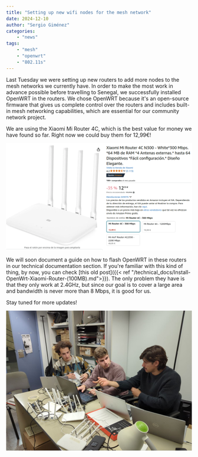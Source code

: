 ```yaml
---
title: "Setting up new wifi nodes for the mesh network"
date: 2024-12-10
author: "Sergio Giménez"
categories:
    - "news"
tags:
    - "mesh"
    - "openwrt"
    - "802.11s"
---
```


Last Tuesday we were setting up new routers to add more nodes to the mesh networks we currently have. In order to make the most work in advance possible before travelling to Senegal, we successfully installed OpenWRT in the routers. We chose OpenWRT because it's an open-source firmware that gives us complete control over the routers and includes built-in mesh networking capabilities, which are essential for our community network project.

We are using the Xiaomi Mi Router 4C, which is the best value for money we have found so far. Right now we could buy them for 12,99€!

![xiaomi_4c_deal](images/xiaomi_4c_deal.png "Xiaomi 4C deal")

We will soon document a guide on how to flash OpenWRT in these routers in our technical documentation section. If you're familiar with this kind of thing, by now, you can check [this old post]({{< ref "/technical_docs/Install-OpenWrt-Xiaomi-Router-(100MB).md">}}). The only problem they have is that they only work at 2.4GHz, but since our goal is to cover a large area and bandwidth is never more than 8 Mbps, it is good for us.

Stay tuned for more updates!

![us_in_the_office](images/us_in_the_office.jpg "More veterans (right) teaching the new team members (left) how to flash OpenWRT in the routers")